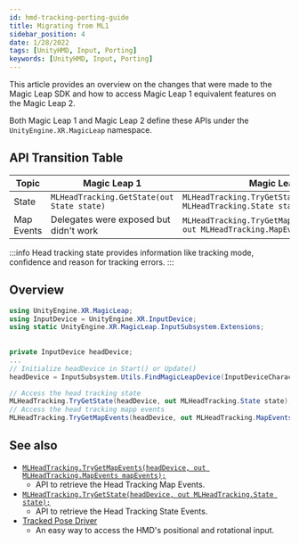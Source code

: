 ```yaml
---
id: hmd-tracking-porting-guide
title: Migrating from ML1
sidebar_position: 4
date: 1/28/2022
tags: [UnityHMD, Input, Porting]
keywords: [UnityHMD, Input, Porting]
---
```


This article provides an overview on the changes that were made to the Magic Leap SDK and how to access Magic Leap 1 equivalent features on the Magic Leap 2.

Both Magic Leap 1 and Magic Leap 2 define these APIs under the `UnityEngine.XR.MagicLeap` namespace.

## API Transition Table

|Topic | Magic Leap 1 | Magic Leap 2|
|---------------| --------------  | --------------|
|State |`MLHeadTracking.GetState(out State state)`|`MLHeadTracking.TryGetState(headDevice, out MLHeadTracking.State state);`|
|Map Events |Delegates were exposed but didn't work|`MLHeadTracking.TryGetMapEvents(headDevice, out MLHeadTracking.MapEvents mapEvents);`|

:::info
Head tracking state provides information like tracking mode, confidence and reason for tracking errors.
:::

## Overview

```csharp
using UnityEngine.XR.MagicLeap;
using InputDevice = UnityEngine.XR.InputDevice;
using static UnityEngine.XR.MagicLeap.InputSubsystem.Extensions;
 
 
private InputDevice headDevice;
...
// Initialize headDevice in Start() or Update()
headDevice = InputSubsystem.Utils.FindMagicLeapDevice(InputDeviceCharacteristics.HeadMounted | InputDeviceCharacteristics.TrackedDevice);

// Access the head tracking state
MLHeadTracking.TryGetState(headDevice, out MLHeadTracking.State state);
// Access the head tracking mapp events
MLHeadTracking.TryGetMapEvents(headDevice, out MLHeadTracking.MapEvents mapEvents);
```

## See also

- [`MLHeadTracking.TryGetMapEvents(headDevice, out MLHeadTracking.MapEvents mapEvents);`](/versioned_docs/version-22-Mar-2023/unity-api/api/UnityEngine.XR.MagicLeap/InputSubsystem/Extensions/MLHeadTracking/UnityEngine.XR.MagicLeap.InputSubsystem.Extensions.MLHeadTracking.md)
  - API to retrieve the Head Tracking Map Events.
- [`MLHeadTracking.TryGetState(headDevice, out MLHeadTracking.State state);`](/versioned_docs/version-22-Mar-2023/unity-api/api/UnityEngine.XR.MagicLeap/InputSubsystem/Extensions/MLHeadTracking/UnityEngine.XR.MagicLeap.InputSubsystem.Extensions.MLHeadTracking.md)
  - API to retrieve the Head Tracking State Events.
- [Tracked Pose Driver](/versioned_docs/version-22-Mar-2023/guides/unity/input/head-tracking/tracked-pose-driver-hmd.md)
  - An easy way to access the HMD's positional and rotational input.

